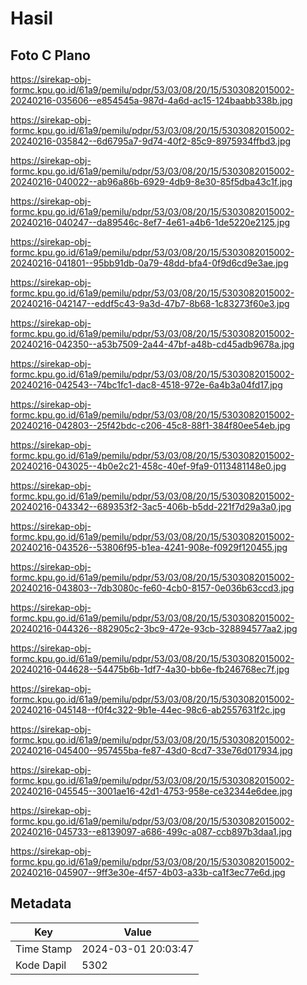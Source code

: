 # Hasil

## Foto C Plano

https://sirekap-obj-formc.kpu.go.id/61a9/pemilu/pdpr/53/03/08/20/15/5303082015002-20240216-035606--e854545a-987d-4a6d-ac15-124baabb338b.jpg

https://sirekap-obj-formc.kpu.go.id/61a9/pemilu/pdpr/53/03/08/20/15/5303082015002-20240216-035842--6d6795a7-9d74-40f2-85c9-8975934ffbd3.jpg

https://sirekap-obj-formc.kpu.go.id/61a9/pemilu/pdpr/53/03/08/20/15/5303082015002-20240216-040022--ab96a86b-6929-4db9-8e30-85f5dba43c1f.jpg

https://sirekap-obj-formc.kpu.go.id/61a9/pemilu/pdpr/53/03/08/20/15/5303082015002-20240216-040247--da89546c-8ef7-4e61-a4b6-1de5220e2125.jpg

https://sirekap-obj-formc.kpu.go.id/61a9/pemilu/pdpr/53/03/08/20/15/5303082015002-20240216-041801--95bb91db-0a79-48dd-bfa4-0f9d6cd9e3ae.jpg

https://sirekap-obj-formc.kpu.go.id/61a9/pemilu/pdpr/53/03/08/20/15/5303082015002-20240216-042147--eddf5c43-9a3d-47b7-8b68-1c83273f60e3.jpg

https://sirekap-obj-formc.kpu.go.id/61a9/pemilu/pdpr/53/03/08/20/15/5303082015002-20240216-042350--a53b7509-2a44-47bf-a48b-cd45adb9678a.jpg

https://sirekap-obj-formc.kpu.go.id/61a9/pemilu/pdpr/53/03/08/20/15/5303082015002-20240216-042543--74bc1fc1-dac8-4518-972e-6a4b3a04fd17.jpg

https://sirekap-obj-formc.kpu.go.id/61a9/pemilu/pdpr/53/03/08/20/15/5303082015002-20240216-042803--25f42bdc-c206-45c8-88f1-384f80ee54eb.jpg

https://sirekap-obj-formc.kpu.go.id/61a9/pemilu/pdpr/53/03/08/20/15/5303082015002-20240216-043025--4b0e2c21-458c-40ef-9fa9-0113481148e0.jpg

https://sirekap-obj-formc.kpu.go.id/61a9/pemilu/pdpr/53/03/08/20/15/5303082015002-20240216-043342--689353f2-3ac5-406b-b5dd-221f7d29a3a0.jpg

https://sirekap-obj-formc.kpu.go.id/61a9/pemilu/pdpr/53/03/08/20/15/5303082015002-20240216-043526--53806f95-b1ea-4241-908e-f0929f120455.jpg

https://sirekap-obj-formc.kpu.go.id/61a9/pemilu/pdpr/53/03/08/20/15/5303082015002-20240216-043803--7db3080c-fe60-4cb0-8157-0e036b63ccd3.jpg

https://sirekap-obj-formc.kpu.go.id/61a9/pemilu/pdpr/53/03/08/20/15/5303082015002-20240216-044326--882905c2-3bc9-472e-93cb-328894577aa2.jpg

https://sirekap-obj-formc.kpu.go.id/61a9/pemilu/pdpr/53/03/08/20/15/5303082015002-20240216-044628--54475b6b-1df7-4a30-bb6e-fb246768ec7f.jpg

https://sirekap-obj-formc.kpu.go.id/61a9/pemilu/pdpr/53/03/08/20/15/5303082015002-20240216-045148--f0f4c322-9b1e-44ec-98c6-ab2557631f2c.jpg

https://sirekap-obj-formc.kpu.go.id/61a9/pemilu/pdpr/53/03/08/20/15/5303082015002-20240216-045400--957455ba-fe87-43d0-8cd7-33e76d017934.jpg

https://sirekap-obj-formc.kpu.go.id/61a9/pemilu/pdpr/53/03/08/20/15/5303082015002-20240216-045545--3001ae16-42d1-4753-958e-ce32344e6dee.jpg

https://sirekap-obj-formc.kpu.go.id/61a9/pemilu/pdpr/53/03/08/20/15/5303082015002-20240216-045733--e8139097-a686-499c-a087-ccb897b3daa1.jpg

https://sirekap-obj-formc.kpu.go.id/61a9/pemilu/pdpr/53/03/08/20/15/5303082015002-20240216-045907--9ff3e30e-4f57-4b03-a33b-ca1f3ec77e6d.jpg


## Metadata

| Key        | Value               |
| ---------- | ------------------- |
| Time Stamp | 2024-03-01 20:03:47 |
| Kode Dapil | 5302                |




